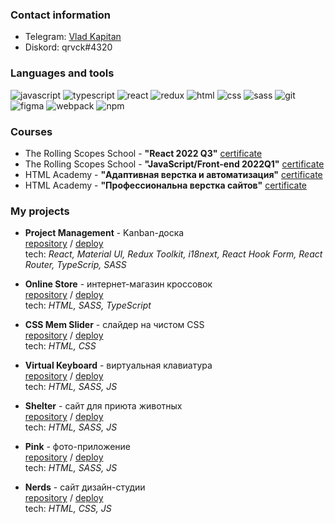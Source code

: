 ### Contact information
* Telegram: [Vlad Kapitan](https://t.me/qrvck)
* Diskord: qrvck#4320

### Languages and tools

![javascript](https://img.shields.io/badge/-javascript-090909?style=for-the-badge&logo=javascript&&logoColor=0000000)
![typescript](https://img.shields.io/badge/-typescript-090909?style=for-the-badge&logo=typescript&&logoColor=0000000)
![react](https://img.shields.io/badge/-react-090909?style=for-the-badge&logo=react&&logoColor=0000000)
![redux](https://img.shields.io/badge/Redux-black?logo=redux&logoColor=764abc&style=for-the-badge)
![html](https://img.shields.io/badge/-HTML-black?style=for-the-badge&logo=HTML5&logoColor=red)
![css](https://img.shields.io/badge/-css-090909?style=for-the-badge&logo=css3&&logoColor=0000000)
![sass](https://img.shields.io/badge/-sass-090909?style=for-the-badge&logo=Sass&&logoColor=0000000)
![git](https://img.shields.io/badge/-Git-black?style=for-the-badge&logo=Git&logoColor=white)
![figma](https://img.shields.io/badge/-figma-090909?style=for-the-badge&logo=figma&&logoColor=0000000)
![webpack](https://img.shields.io/badge/-Webpack-black?style=for-the-badge&logo=webpack&logoColor=lightblue)
![npm](https://img.shields.io/badge/NPM-black?logo=npm&logoColor=red&style=for-the-badge)

### Courses
* The Rolling Scopes School - **"React 2022 Q3"** [certificate](https://app.rs.school/certificate/miq0x63d)
* The Rolling Scopes School - **"JavaScript/Front-end 2022Q1"** [certificate](https://app.rs.school/certificate/qrj4zld3)
* HTML Academy - **"Адаптивная верстка и автоматизация"** [certificate](https://assets.htmlacademy.ru/certificates/intensive/199/1484649.pdf?1622059216)
* HTML Academy - **"Профессиональна верстка сайтов"** [certificate](https://assets.htmlacademy.ru/certificates/intensive/193/1484649.pdf?1615798678)

### My projects
* **Project Management** - Kanban-доска  
[repository](https://github.com/qrvck/project-management-app) / [deploy](https://rss-project-management.netlify.app)  
tech: *React, Material UI, Redux Toolkit, i18next, React Hook Form, React Router, TypeScrip, SASS*

* **Online Store** - интернет-магазин кроссовок  
[repository](https://github.com/qrvck/online-store) / [deploy](https://qrvck.github.io/online-store/index.html)  
tech: *HTML, SASS, TypeScript*

* **CSS Mem Slider** - слайдер на чистом CSS  
[repository](https://github.com/qrvck/cssMemSlider) / [deploy](https://qrvck.github.io/cssMemSlider/cssMemSlider/index.html)  
tech: *HTML, CSS*

* **Virtual Keyboard** - виртуальная клавиатура  
[repository](https://github.com/qrvck/virtual-keyboard) / [deploy](https://qrvck.github.io/virtual-keyboard/index.html)  
tech: *HTML, SASS, JS*

* **Shelter** - сайт для приюта животных  
[repository](https://github.com/qrvck/shelter) / [deploy](https://qrvck.github.io/shelter/index.html)  
tech: *HTML, SASS, JS*

* **Pink** - фото-приложение  
[repository](https://github.com/qrvck/1484649-pink-22) / [deploy](https://qrvck.github.io/1484649-pink-22/build/index.html)  
tech: *HTML, SASS, JS*

* **Nerds** - сайт дизайн-студии  
[repository](https://github.com/qrvck/1484649-nerds-30) / [deploy](https://qrvck.github.io/1484649-nerds-30/index.html)  
tech: *HTML, CSS, JS*


<!--
**qrvck/qrvck** is a ✨ _special_ ✨ repository because its `README.md` (this file) appears on your GitHub profile.

Here are some ideas to get you started:

- 🔭 I’m currently working on ...
- 🌱 I’m currently learning ...
- 👯 I’m looking to collaborate on ...
- 🤔 I’m looking for help with ...
- 💬 Ask me about ...
- 📫 How to reach me: ...
- 😄 Pronouns: ...
- ⚡ Fun fact: ...
-->
